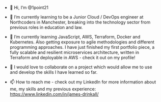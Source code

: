 - 👋 Hi, I’m @1point21

- 👀 I’m currently learning to be a Junior Cloud / DevOps engineer at Northcoders in Manchester, breaking into the technology sector from previous roles in education and law.

- 🌱 I’m currently learning JavaScript, AWS, Terraform, Docker and Kubernetes. Also getting exposure to agile methodologies and different programming approaches. I have just finished my first portfolio piece, a fully scalable and resilient microservices architecture, written in Terraform and deployable in AWS - check it out on my profile!
   
- 💞️ I would love to collaborate on a project which would allow me to use and develop the skills I have learned so far.
  
- 📫 How to reach me - check out my LinkedIn for more information about me, my skills and my previous experience: https://www.linkedin.com/in/james-drinkall/

<!---
1point21/1point21 is a ✨ special ✨ repository because its `README.md` (this file) appears on your GitHub profile.
You can click the Preview link to take a look at your changes.
--->
